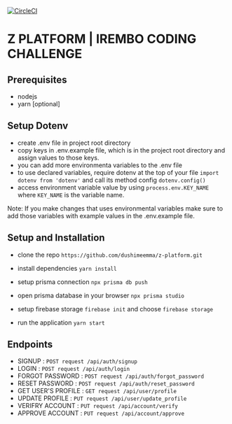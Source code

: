 [![CircleCI](https://dl.circleci.com/status-badge/img/gh/dushimeemma/z-platform/tree/main.svg?style=svg)](https://dl.circleci.com/status-badge/redirect/gh/dushimeemma/z-platform/tree/main)

# Z PLATFORM | IREMBO CODING CHALLENGE

## Prerequisites

- nodejs
- yarn [optional]

## Setup Dotenv

- create .env file in project root directory
- copy keys in .env.example file, which is in the project root directory and assign values to those keys.
- you can add more environmenta variables to the .env file
- to use declared variables, require dotenv at the top of your file `import dotenv from 'dotenv'` and call its method config `dotenv.config()`
- access environment variable value by using `process.env.KEY_NAME` where `KEY_NAME` is the variable name.

Note: If you make changes that uses environmental variables make sure to add those variables with example values in the .env.example file.

## Setup and Installation

- clone the repo `https://github.com/dushimeemma/z-platform.git`

- install dependencies `yarn install`

- setup prisma connection `npx prisma db push`

- open prisma database in your browser `npx prisma studio`

- setup firebase storage `firebase init` and choose `firebase storage`

- run the application `yarn start`

## Endpoints

- SIGNUP : `POST request /api/auth/signup`
- LOGIN : `POST request /api/auth/login`
- FORGOT PASSWORD : `POST request /api/auth/forgot_password`
- RESET PASSWORD : `POST request /api/auth/reset_password`
- GET USER'S PROFILE : `GET request /api/user/profile`
- UPDATE PROFILE : `PUT request /api/user/update_profile`
- VERIFRY ACCOUNT : `PUT request /api/account/verify`
- APPROVE ACCOUNT : `PUT request /api/account/approve`
